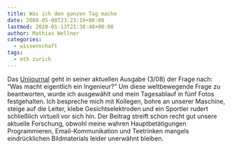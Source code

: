 ```yaml
---
title: Was ich den ganzen Tag mache
date: 2008-05-08T23:23:19+00:00
lastmod: 2020-01-13T21:38:48+00:00
author: Mathias Wellner
categories:
  - wissenschaft
tags:
  - eth zurich
---
```

Das [Unijournal](http://www.unicom.uzh.ch/publications/unijournal.html) geht in seiner aktuellen Ausgabe (3/08) der Frage nach: &#8220;Was macht eigentlich ein Ingenieur?&#8221; Um diese weltbewegende Frage zu beantworten, wurde ich ausgewählt und mein Tagesablauf in fünf Fotos festgehalten. Ich bespreche mich mit Kollegen, bohre an unserer Maschine, steige auf die Leiter, klebe Gesichtselektroden und ein Sportler rudert schließlich virtuell vor sich hin. Der Beitrag streift schon recht gut unsere aktuelle Forschung, obwohl meine wahren Hauptbetätigungen Programmieren, Email-Kommunikation und Teetrinken mangels eindrücklichen Bildmaterials leider unerwähnt bleiben.
